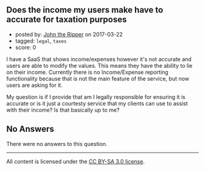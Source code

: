 ## Does the income my users make have to accurate for taxation purposes

- posted by: [John the Ripper](https://stackexchange.com/users/358126/john-the-ripper) on 2017-03-22
- tagged: `legal`, `taxes`
- score: 0

<p>I have a SaaS that shows income/expenses however it's not accurate and users are able to modify the values. This means they have the ability to lie on their income. Currently there is no Income/Expense reporting functionality because that is not the main feature of the service, but now users are asking for it. </p>

<p>My question is if I provide that am I legally responsible for ensuring it is accurate or is it just a courtesty service that my clients can use to assist with their income? Is that basically up to me?</p>


## No Answers

There were no answers to this question.


---

All content is licensed under the [CC BY-SA 3.0 license](https://creativecommons.org/licenses/by-sa/3.0/).
